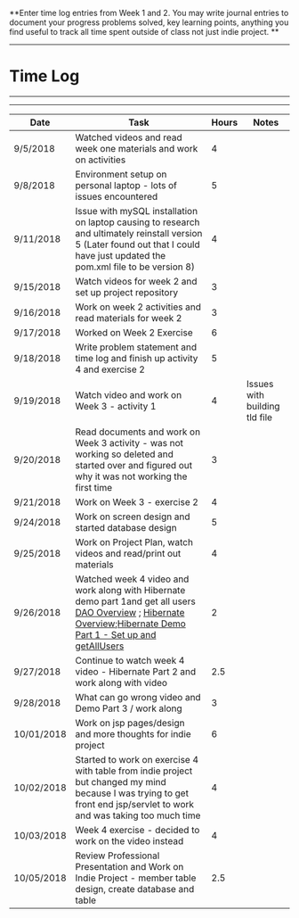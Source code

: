 **Enter time log entries from Week 1 and 2.  You may write journal entries to document your progress
problems solved, key learning points, anything you find useful to track all time spent
outside of class not just indie project. **

----------

# Time Log

----------

------------------------------
| Date | Task | Hours | Notes|
|------|------|-------|------|
| 9/5/2018 | Watched videos and read week one materials and work on activities | 4 | |
| 9/8/2018 | Environment setup on personal laptop - lots of issues encountered | 5 | |
| 9/11/2018 | Issue with mySQL installation on laptop causing to research and ultimately reinstall version 5 (Later found out that I could have just updated the pom.xml file to be version 8) | 4 | |
| 9/15/2018 | Watch videos for week 2 and set up project repository | 3 | |
| 9/16/2018 | Work on week 2 activities and read materials for week 2 | 3 | |
| 9/17/2018 | Worked on Week 2 Exercise | 6 | |
| 9/18/2018 | Write problem statement and time log and finish up activity 4 and exercise 2 | 5 | |
| 9/19/2018 | Watch video and work on Week 3 - activity 1 | 4 | Issues with building tld file |
| 9/20/2018 | Read documents and work on Week 3 activity - was not working so deleted and started over and figured out why it was not working the first time | 3 |  |
| 9/21/2018 | Work on Week 3 - exercise 2 | 4 |  |
| 9/24/2018 | Work on screen design and started database design | 5 | |
| 9/25/2018 | Work on Project Plan, watch videos and read/print out materials | 4 | |
| 9/26/2018 | Watched week 4 video and work along with Hibernate demo part 1and get all users  [DAO Overview](https://youtu.be/EshxpNqFA2s) ; [Hibernate Overview](https://youtu.be/SuENQ5oOZLg);[Hibernate Demo Part 1 - Set up and getAllUsers](https://youtu.be/1fj5wnyCsnw) | 2 | |
| 9/27/2018 | Continue to watch week 4 video - Hibernate Part 2 and work along with video | 2.5 | |
| 9/28/2018 | What can go wrong video and Demo Part 3 / work along | 3 | |
| 10/01/2018 | Work on jsp pages/design and more thoughts for indie project | 6 | |
| 10/02/2018 | Started to work on exercise 4 with table from indie project but changed my mind because I was trying to get front end jsp/servlet to work and was taking too much time | 4 | |
| 10/03/2018 | Week 4 exercise - decided to work on the video instead | 4 | |
| 10/05/2018 | Review Professional Presentation and Work on Indie Project - member table design, create database and table | 2.5 | |



